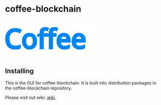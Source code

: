 # coffee-blockchain
![Alt text](https://github.com/coffee-network/coffee-blockchain-gui/blob/main/src/components/icons/images/chia_back2.svg)

## Installing

This is the GUI for coffee-blockchain. It is built into distribution packages in the coffee-blockchain repository.

Please visit out wiki:
[wiki](https://github.com/coffee-network/coffee-blockchain/wiki).